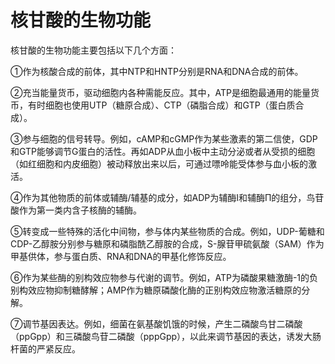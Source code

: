 # 核甘酸的生物功能

核甘酸的生物功能主要包括以下几个方面：

①作为核酸合成的前体，其中NTP和HNTP分别是RNA和DNA合成的前体。

②充当能量货币，驱动细胞内各种需能反应。其中，ATP是细胞最通用的能量货币，有时细胞也使用UTP（糖原合成）、CTP（磷脂合成）和GTP（蛋白质合成）。

③参与细胞的信号转导。例如，cAMP和cGMP作为某些激素的第二信使，GDP和GTP能够调节G蛋白的活性。再如ADP从血小板中主动分泌或者从受损的细胞（如红细胞和内皮细胞）被动释放出来以后，可通过嘌呤能受体参与血小板的激活。

④作为其他物质的前体或辅酶/辅基的成分，如ADP为辅酶I和辅酶Π的组分，鸟苷酸作为第一类内含子核酶的辅酶。

⑤转变成一些特殊的活化中间物，参与体内某些物质的合成。例如，UDP-葡糖和CDP-乙醇胺分别参与糖原和磷脂酰乙醇胺的合成，S-腺苷甲硫氨酸（SAM）作为甲基供体，参与蛋白质、RNA和DNA的甲基化修饰反应。

⑥作为某些酶的别构效应物参与代谢的调节。例如，ATP为磷酸果糖激酶-1的负别构效应物抑制糖酵解；AMP作为糖原磷酸化酶的正别构效应物激活糖原的分解。

⑦调节基因表达。例如，细菌在氨基酸饥饿的时候，产生二磷酸鸟甘二磷酸（ppGpp）和三磷酸鸟苷二磷酸（pppGpp），以此来调节基因的表达，诱发大肠杆菌的严紧反应。